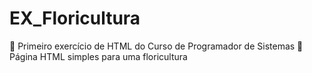 <h1>EX_Floricultura</h1>
🌸 Primeiro exercício de HTML do Curso de Programador de Sistemas 🌷 Página HTML simples para uma floricultura
